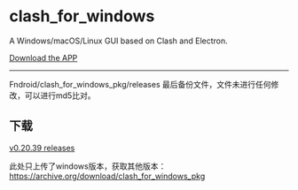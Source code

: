 # clash_for_windows
A Windows/macOS/Linux GUI based on Clash and Electron.

[Download the APP](https://github.com/jquery2005/clash_for_windows/releases)

---

Fndroid/clash_for_windows_pkg/releases 最后备份文件，文件未进行任何修改，可以进行md5比对。

## 下载

[v0.20.39 releases](https://github.com/jquery2005/clash_for_windows/releases)

此处只上传了windows版本，获取其他版本：https://archive.org/download/clash_for_windows_pkg
